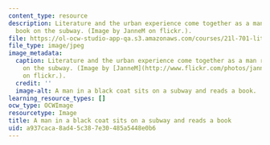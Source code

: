 ```yaml
---
content_type: resource
description: Literature and the urban experience come together as a man reads his
  book on the subway. (Image by JanneM on flickr.).
file: https://ol-ocw-studio-app-qa.s3.amazonaws.com/courses/21l-701-literary-interpretation-literature-and-urban-experience-spring-2009/a937caca8ad45c387e30485a5448e0b6_21l-701s09.jpg
file_type: image/jpeg
image_metadata:
  caption: Literature and the urban experience come together as a man reads his book
    on the subway. (Image by [JanneM](http://www.flickr.com/photos/jannem/2168133933/)
    on flickr.).
  credit: ''
  image-alt: A man in a black coat sits on a subway and reads a book.
learning_resource_types: []
ocw_type: OCWImage
resourcetype: Image
title: A man in a black coat sits on a subway and reads a book
uid: a937caca-8ad4-5c38-7e30-485a5448e0b6
---
```

